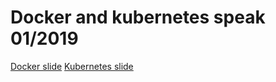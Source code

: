 # Docker and kubernetes speak 01/2019
[Docker slide](https://drive.google.com/open?id=1PAo6U0fSTjlMAGVF2Apg-gYb3Bb3yrIwJtPXiU3r7Rc)
[Kubernetes slide](https://drive.google.com/open?id=18UVLb_zHyahxrmFwpZjSEbxrZPYMpOJspXyYRxc-t24)
